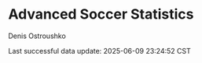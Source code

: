 # Advanced Soccer Statistics
Denis Ostroushko

<!-- gfm -->

Last successful data update: 2025-06-09 23:24:52 CST
